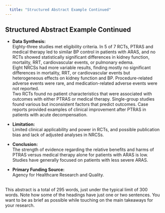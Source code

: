 ```yaml
---
  title: "Structured Abstract Example Continued"
---
```


## Structured Abstract Example Continued

- **Data Synthesis:**<br>
Eighty-three studies met eligibility criteria. In 5 of 7 RCTs, PTRAS and medical therapy led to similar BP control in patients with ARAS, and no RCTs showed statistically significant differences in kidney function, mortality, RRT, cardiovascular events, or pulmonary edema.
<br>Eight NRCSs had more variable results, finding mostly no significant differences in mortality, RRT, or cardiovascular events but heterogeneous effects on kidney function and BP. Procedure-related adverse events were rare, and medication-related adverse events were not reported.
<br>Two RCTs found no patient characteristics that were associated with outcomes with either PTRAS or medical therapy. Single-group studies found various but inconsistent factors that predict outcomes. Case reports provided examples of clinical improvement after PTRAS in patients with acute decompensation.

- **Limitation:**<br>
Limited clinical applicability and power in RCTs, and possible publication bias and lack of adjusted analyses in NRCSs.

- **Conclusion:**<br>
The strength of evidence regarding the relative benefits and harms of PTRAS versus medical therapy alone for patients with ARAS is low. Studies have generally focused on patients with less severe ARAS.

- **Primary Funding Source:**<br>
Agency for Healthcare Research and Quality.

<br>
This abstract is a total of 295 words, just under the typical limit of 300 words. Note how some of the headings have just one or two sentences. You want to be as brief as possible while touching on the main takeaways for your research.
